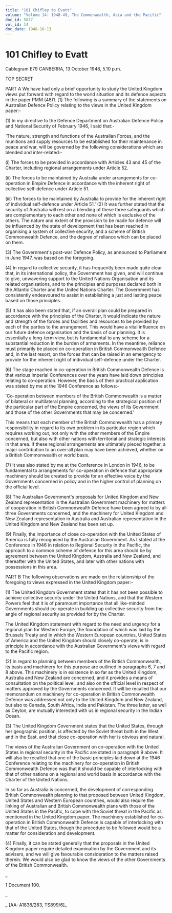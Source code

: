 ```yaml
---
title: "101 Chifley to Evatt"
volume: "Volume 14: 1948-49, The Commonwealth, Asia and the Pacific"
doc_id: 5877
vol_id: 14
doc_date: 1948-10-13
---
```


# 101 Chifley to Evatt

Cablegram E79 CANBERRA, 13 October 1948, 5.10 p.m.

TOP SECRET

PART A We have had only a brief opportunity to study the United Kingdom views put forward with regard to the world situation and its defence aspects in the paper PMM.(48)1. [1] The following is a summary of the statements on Australian Defence Policy relating to the views in the United Kingdom paper:-

(1) In my directive to the Defence Department on Australian Defence Policy and National Security of February 1946, I said that:-

'The nature, strength and functions of the Australian Forces, and the munitions and supply resources to be established for their maintenance in peace and war, will be governed by the following considerations which are blended and inter-related:-

(i) The forces to be provided in accordance with Articles 43 and 45 of the Charter, including regional arrangements under Article 52.

(ii) The forces to be maintained by Australia under arrangements for co-operation in Empire Defence in accordance with the inherent right of collective self-defence under Article 51.

(iii) The forces to be maintained by Australia to provide for the inherent right of individual self-defence under Article 51.' (2) It was further stated that the security of Australia will rest on a blending of these three safeguards which are complementary to each other and none of which is exclusive of the others. The nature and extent of the provision to be made for defence will be influenced by the state of development that has been reached in organising a system of collective security, and a scheme of British Commonwealth Defence, and the degree of reliance which can be placed on them.

(3) The Government's post-war Defence Policy, as announced to Parliament in June 1947, was based on the foregoing.

(4) In regard to collective security, it has frequently been made quite clear that, in its international policy, the Government has given, and will continue to give, unwavering support to the United Nations Organisation and its related organisations, and to the principles and purposes declared both in the Atlantic Charter and the United Nations Charter. The Government has consistently endeavoured to assist in establishing a just and lasting peace based on those principles.

(5) It has also been stated that, if an overall plan could be prepared in accordance with the principles of the Charter, it would indicate the nature and strength of the forces and facilities and resources to be provided by each of the parties to the arrangement. This would have a vital influence on our future defence organisation and the basis of our planning. It is essentially a long-term view, but is fundamental to any scheme for a substantial reduction in the burden of armaments. In the meantime, reliance must primarily be placed on co-operation in British Commonwealth Defence and, in the last resort, on the forces that can be raised in an emergency to provide for the inherent right of individual self-defence under the Charter.

(6) The stage reached in co-operation in British Commonwealth Defence is that various Imperial Conferences over the years have laid down principles relating to co-operation. However, the basis of their practical application was stated by me at the 1946 Conference as follows:-

'Co-operation between members of the British Commonwealth is a matter of bilateral or multilateral planning, according to the strategical position of the particular part of the Empire concerned, the views of its Government and those of the other Governments that may be concerned.'

This means that each member of the British Commonwealth has a primary responsibility in regard to its own problem in its particular region which requires working out, not only with the other members of the Empire concerned, but also with other nations with territorial and strategic interests in that area. If these regional arrangements are ultimately pieced together, a major contribution to an over-all plan may have been achieved, whether on a British Commonwealth or world basis.

(7) It was also stated by me at the Conference in London in 1946, to be fundamental to arrangements for co-operation in defence that appropriate machinery should be created to provide for an effective voice by the Governments concerned in policy and in the higher control of planning on the official level.

(8) The Australian Government's proposals for United Kingdom and New Zealand representation in the Australian Government machinery for matters of cooperation in British Commonwealth Defence have been agreed to by all three Governments concerned, and the machinery for United Kingdom and New Zealand representation in Australia and Australian representation in the United Kingdom and New Zealand has been set up.

(9) Finally, the importance of close co-operation with the United States of America is fully recognised by the Australian Government. As I stated at the Conference in 1946 in relation to Regional Security in the Pacific, the approach to a common scheme of defence for this area should be by agreement between the United Kingdom, Australia and New Zealand, and thereafter with the United States, and later with other nations with possessions in this area.

PART B The following observations are made on the relationship of the foregoing to views expressed in the United Kingdom paper:-

(1) The United Kingdom Government states that it has not been possible to achieve collective security under the United Nations, and that the Western Powers feel that it is of paramount importance that all like-minded Governments should co-operate in building up collective security from the angle of regional security as provided for by the Charter.

The United Kingdom statement with regard to the need and urgency for a regional plan for Western Europe, the foundation of which was laid by the Brussels Treaty and in which the Western European countries, United States of America and the United Kingdom should closely co-operate, is in principle in accordance with the Australian Government's views with regard to the Pacific region.

(2) In regard to planning between members of the British Commonwealth, its basis and machinery for this purpose are outlined in paragraphs 6, 7 and 8 above. This machinery is in existence in so far as the United Kingdom, Australia and New Zealand are concerned, and it provides a means of consultation on the political level, and also on the official level in respect of matters approved by the Governments concerned. It will be recalled that our memorandum on machinery for co-operation in British Commonwealth Defence was addressed not only to the United Kingdom and New Zealand, but also to Canada, South Africa, India and Pakistan. The three latter, as well as Ceylon, are mutually interested with us in regional security in the Indian Ocean.

(3) The United Kingdom Government states that the United States, through her geographic position, is affected by the Soviet threat both in the West and in the East, and that close co-operation with her is obvious and natural.

The views of the Australian Government on co-operation with the United States in regional security in the Pacific are stated in paragraph 9 above. It will also be recalled that one of the basic principles laid down at the 1946 Conference relating to the machinery for co-operation in British Commonwealth Defence was that it should be capable of interlocking with that of other nations on a regional and world basis in accordance with the Charter of the United Nations.

In so far as Australia is concerned, the development of corresponding British Commonwealth planning to that proposed between United Kingdom, United States and Western European countries, would also require the linking of Australian and British Commonwealth plans with those of the United States in the Pacific, to cope with the Soviet threat in the Pacific as mentioned in the United Kingdom paper. The machinery established for co-operation in British Commonwealth Defence is capable of interlocking with that of the United States, though the procedure to be followed would be a matter for consideration and development.

(4) Finally, it can be stated generally that the proposals in the United Kingdom paper require detailed examination by the Government and its advisers, and we will give favourable consideration to the matters raised therein. We would also be glad to know the views of the other Governments of the British Commonwealth.

_

1 Document 100.

_

_ [AA: A1838/283, TS899/6]_
